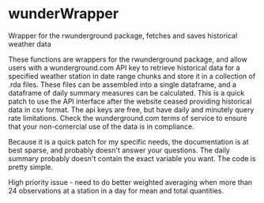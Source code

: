 # wunderWrapper
Wrapper for the rwunderground package, fetches and saves historical weather data

These functions are wrappers for the rwunderground package, and allow users with a wunderground.com API key to retrieve historical data for a specified weather station in date range chunks and store it in a collection of .rda files.  These files can be assembled into a single dataframe, and a dataframe of daily summary measures can be calculated.  This is a quick patch to use the API interface after the website ceased providing historical data in csv format.  The api keys are free, but have daily and minutely query rate limitations.  Check the wunderground.com terms of service to ensure that your non-comercial use of the data is in compliance.

Because it is a quick patch for my specific needs, the documentation is at best sparse, and probably doesn't answer your questions.  The daily summary probably doesn't contain the exact variable you want.  The code is pretty simple.  

High priority issue - need to do better weighted averaging when more than 24 observations at a station in a day for mean and total quantities.
